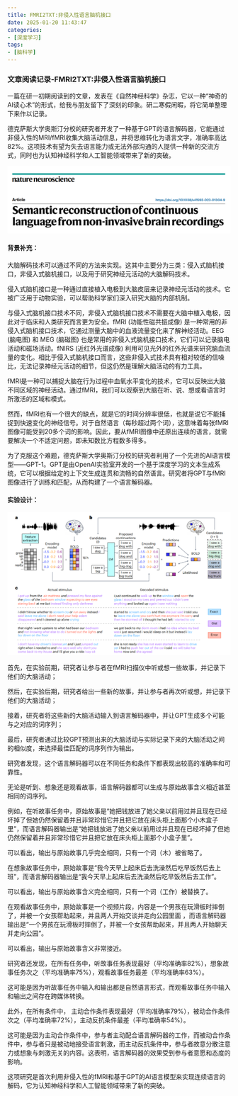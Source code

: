 ```yaml
---
title: FMRI2TXT:非侵入性语言脑机接口
date: 2025-01-20 11:43:47
categories:
- [深度学习]
tags:
- [脑科学]
---
```


### 文章阅读记录-FMRI2TXT:非侵入性语言脑机接口

一篇在研一初期阅读到的文章，发表在《自然神经科学》杂志，它以一种“神奇的AI读心术”的形式，给我与朋友留下了深刻的印象。研二寒假闲暇，将它简单整理下来作以记录。

德克萨斯大学奥斯汀分校的研究者开发了一种基于GPT的语言解码器，它能通过非侵入性的MRI/fMRI收集大脑活动信息，并将思维转化为语言文字，准确率高达82%。这项技术有望为失去语言能力或无法外部沟通的人提供一种新的交流方式，同时也为认知神经科学和人工智能领域带来了新的突破。

<div align="center">
    <img src="FMRI2TXT-非侵入性语言脑机接口/01.jpg">
</div>

#### 背景补充：

大脑解码技术可以通过不同的方法来实现。这其中主要分为三类：侵入式脑机接口，非侵入式脑机接口，以及用于研究神经元活动的大脑解码技术。

侵入式脑机接口是一种通过直接植入电极到大脑皮层来记录神经元活动的技术。它被广泛用于动物实验，可以帮助科学家们深入研究大脑的内部机制。

与侵入式脑机接口技术不同，非侵入式脑机接口技术不需要在大脑中植入电极，因此对于临床和人类研究而言更为安全。fMRI (功能性磁共振成像) 是一种常用的非侵入式脑机接口技术，它通过测量大脑中的血液流量变化来了解神经活动。EEG (脑电图) 和 MEG (脑磁图) 也是常用的非侵入式脑机接口技术，它们可以记录脑电活动和磁场活动。fNIRS (近红外光谱成像) 利用可见光外的红外光谱来研究脑血流量的变化。相比于侵入式脑机接口而言，这些非侵入式技术具有相对较低的信噪比，无法记录神经元活动的细节，但这仍然是理解大脑活动的有力工具。

fMRI是一种可以捕捉大脑在行为过程中血氧水平变化的技术，它可以反映出大脑不同区域的神经活动。通过fMRI，我们可以观察到大脑在听、说、想或看语言时所激活的区域和模式。

然而，fMRI也有一个很大的缺点，就是它的时间分辨率很低，也就是说它不能捕捉到快速变化的神经信号。对于自然语言（每秒超过两个词），这意味着每张fMRI图像可能受到20多个词的影响。因此，要从fMRI图像中还原出连续的语言，就需要解决一个不适定问题，即未知数比方程数多得多。

为了克服这个难题，德克萨斯大学奥斯汀分校的研究者利用了一个先进的AI语言模型——GPT-1。GPT是由OpenAI实验室开发的一个基于深度学习的文本生成系统，它可以根据给定的上下文生成连贯和流畅的自然语言。研究者将GPT与fMRI图像进行了训练和匹配，从而构建了一个语言解码器。


#### 实验设计：

<div align="center">
    <img src="FMRI2TXT-非侵入性语言脑机接口/02.jpg">
</div>

首先，在实验前期，研究者让参与者在fMRI扫描仪中听或想一些故事，并记录下他们的大脑活动；

然后，在实验后期，研究者给出一些新的故事，并让参与者再次听或想，并记录下他们的大脑活动；

接着，研究者将这些新的大脑活动输入到语言解码器中，并让GPT生成多个可能与之对应的词序列；

最后，研究者通过比较GPT预测出来的大脑活动与实际记录下来的大脑活动之间的相似度，来选择最佳匹配的词序列作为输出。

研究者发现，这个语言解码器可以在不同任务和条件下都表现出较高的准确率和可靠性。

无论是听到、想象还是观看故事，语言解码器都可以生成与原始故事含义相近甚至相同的词序列。

例如，在听故事任务中，原始故事是“她把钱放进了她父亲以前用过并且现在已经坏掉了但她仍然保留着并且非常珍惜它并且把它放在床头柜上面那个小木盒子里”，而语言解码器输出是“她把钱放进了她父亲以前用过并且现在已经坏掉了但她仍然保留着并且非常珍惜它并且把它放在床头柜上面那个小盒子里”。

可以看出，输出与原始故事几乎完全相同，只有一个词（木）被省略了。

在想象故事任务中，原始故事是“我今天早上起床后去洗澡然后吃早饭然后去上班”，而语言解码器输出是“我今天早上起床后去洗澡然后吃早饭然后去工作”。

可以看出，输出与原始故事含义完全相同，只有一个词（工作）被替换了。

在观看故事任务中，原始故事是一个视频片段，内容是一个男孩在玩滑板时摔倒了，并被一个女孩帮助起来，并且两人开始交谈并走向公园里面 ，而语言解码器输出是“一个男孩在玩滑板时摔倒了，并被一个女孩帮助起来，并且两人开始聊天并走向公园”。

可以看出，输出与原始故事含义非常接近。

研究者还发现，在所有任务中，听故事任务表现最好（平均准确率82%），想象故事任务次之（平均准确率75%），观看故事任务最差（平均准确率63%）。

这可能是因为听故事任务中输入和输出都是自然语言形式，而观看故事任务中输入和输出之间存在跨媒体转换。

此外，在所有条件中， 主动合作条件表现最好（平均准确率79%），被动合作条件次之（平均准确率72%），主动反抗条件最差（平均准确率54%）。

这可能是因为主动合作条件中，参与者主动配合语言解码器的工作，而被动合作条件中，参与者只是被动地接受语言刺激，而主动反抗条件中，参与者故意分散注意力或想象与刺激无关的内容。这表明，语言解码器的效果受到参与者意愿和态度的影响。

这项研究是首次利用非侵入性的fMRI和基于GPT的AI语言模型来实现连续语言的解码，它为认知神经科学和人工智能领域带来了新的突破。

